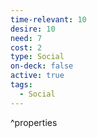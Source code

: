 ```yaml
---
time-relevant: 10
desire: 10
need: 7
cost: 2
type: Social
on-deck: false
active: true
tags:
  - Social
---
```

^properties